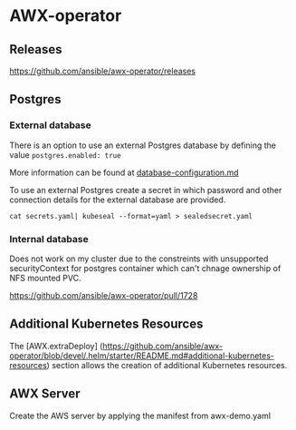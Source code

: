 # AWX-operator

## Releases
https://github.com/ansible/awx-operator/releases

## Postgres

### External database

There is an option to use an external Postgres database by defining the value `postgres.enabled: true`

More information can be found at [database-configuration.md](https://github.com/ansible/awx-operator/blob/devel/docs/user-guide/database-configuration.md#database-configuration)

To use an external Postgres create a secret in which password and other connection details for the external database are provided.
```
cat secrets.yaml| kubeseal --format=yaml > sealedsecret.yaml
```

### Internal database

Does not work on my cluster due to the constreints with unsupported securityContext for postgres container which can't chnage ownership of NFS mounted PVC.

https://github.com/ansible/awx-operator/pull/1728


## Additional Kubernetes Resources

The [AWX.extraDeploy] (https://github.com/ansible/awx-operator/blob/devel/.helm/starter/README.md#additional-kubernetes-resources) section allows the creation of additional Kubernetes resources.


## AWX Server
Create the AWS server by applying the manifest from awx-demo.yaml
